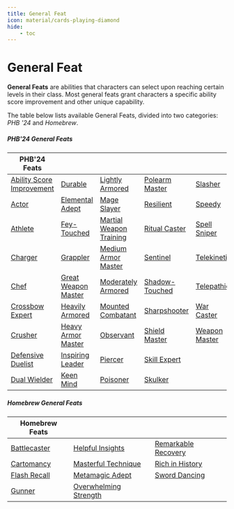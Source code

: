 ```yaml
---
title: General Feat
icon: material/cards-playing-diamond
hide:
    - toc
---
```


# General Feat

**General Feats** are abilities that characters can select upon reaching certain levels in their class. Most general feats grant characters a specific ability score improvement and other unique capability.

The table below lists available General Feats, divided into two categories: *PHB '24* and *Homebrew*.

##### PHB'24 General Feats

| PHB'24 Feats |  |  |  |  |
|---|---|---|---|---|
| [Ability Score Improvement] | [Durable] | [Lightly Armored] | [Polearm Master] | [Slasher] |
| [Actor] | [Elemental Adept] | [Mage Slayer] | [Resilient] | [Speedy] |
| [Athlete] | [Fey-Touched] | [Martial Weapon Training] | [Ritual Caster] | [Spell Sniper] |
| [Charger] | [Grappler] | [Medium Armor Master] | [Sentinel] | [Telekinetic] |
| [Chef] | [Great Weapon Master] | [Moderately Armored] | [Shadow-Touched] | [Telepathic] |
| [Crossbow Expert] | [Heavily Armored] | [Mounted Combatant] | [Sharpshooter] | [War Caster] |
| [Crusher] | [Heavy Armor Master] | [Observant] | [Shield Master] | [Weapon Master] |
| [Defensive Duelist] | [Inspiring Leader] | [Piercer] | [Skill Expert] |  |
| [Dual Wielder] | [Keen Mind] | [Poisoner] | [Skulker] |  |

##### Homebrew General Feats

| Homebrew Feats |  |  |
|---|---|---|
| [Battlecaster] | [Helpful Insights] | [Remarkable Recovery] |
| [Cartomancy] | [Masterful Technique] | [Rich in History] |
| [Flash Recall] | [Metamagic Adept] | [Sword Dancing] |
| [Gunner] | [Overwhelming Strength] |  |

[Battlecaster]: hb.md#battlecaster
[Cartomancy]: hb.md#cartomancy
[Flash Recall]: hb.md#flash-recall
[Gunner]: hb.md#gunner
[Helpful Insights]: hb.md#helpful-insights
[Masterful Technique]: hb.md#masterful-technique
[Metamagic Adept]: hb.md#metamagic-adept
[Overwhelming Strength]: hb.md#overwhelming-strength
[Remarkable Recovery]: hb.md#remarkable-recovery
[Rich in History]: hb.md#rich-in-history
[Sword Dancing]: hb.md#sword-dancing

[Ability Score Improvement]: phb24.md#ability-score-improvement  
[Actor]: phb24.md#actor  
[Athlete]: phb24.md#athlete  
[Charger]: phb24.md#charger  
[Chef]: phb24.md#chef  
[Crossbow Expert]: phb24.md#crossbow-expert  
[Crusher]: phb24.md#crusher  
[Defensive Duelist]: phb24.md#defensive-duelist  
[Dual Wielder]: phb24.md#dual-wielder  
[Durable]: phb24.md#durable  
[Elemental Adept]: phb24.md#elemental-adept  
[Fey-Touched]: phb24.md#fey-touched  
[Grappler]: phb24.md#grappler  
[Great Weapon Master]: phb24.md#great-weapon-master  
[Heavily Armored]: phb24.md#heavily-armored  
[Heavy Armor Master]: phb24.md#heavy-armor-master  
[Inspiring Leader]: phb24.md#inspiring-leader  
[Keen Mind]: phb24.md#keen-mind  
[Lightly Armored]: phb24.md#lightly-armored  
[Mage Slayer]: phb24.md#mage-slayer  
[Martial Weapon Training]: phb24.md#martial-weapon-training  
[Medium Armor Master]: phb24.md#medium-armor-master  
[Moderately Armored]: phb24.md#moderately-armored  
[Mounted Combatant]: phb24.md#mounted-combatant  
[Observant]: phb24.md#observant  
[Piercer]: phb24.md#piercer  
[Poisoner]: phb24.md#poisoner  
[Polearm Master]: phb24.md#polearm-master  
[Resilient]: phb24.md#resilient  
[Ritual Caster]: phb24.md#ritual-caster  
[Sentinel]: phb24.md#sentinel  
[Shadow-Touched]: phb24.md#shadow-touched  
[Sharpshooter]: phb24.md#sharpshooter  
[Shield Master]: phb24.md#shield-master  
[Skill Expert]: phb24.md#skill-expert  
[Skulker]: phb24.md#skulker  
[Slasher]: phb24.md#slasher  
[Speedy]: phb24.md#speedy  
[Spell Sniper]: phb24.md#spell-sniper  
[Telekinetic]: phb24.md#telekinetic  
[Telepathic]: phb24.md#telepathic  
[War Caster]: phb24.md#war-caster  
[Weapon Master]: phb24.md#weapon-master  
